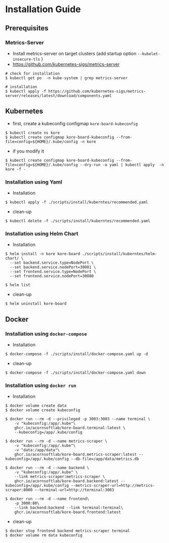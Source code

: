 # Installation Guide

## Prerequisites

### Metrics-Server

* Install metrics-server on target clusters (add startup option `--kubelet-insecure-tls` )
* https://github.com/kubernetes-sigs/metrics-server

```
# check for installation
$ kubectl get po  -n kube-system | grep metrics-server

# installation
$ kubectl apply -f https://github.com/kubernetes-sigs/metrics-server/releases/latest/download/components.yaml
```

## Kubernetes

* first, create a kubeconfig configmap `kore-board-kubeconfig`

```
$ kubectl create ns kore
$ kubectl create configmap kore-board-kubeconfig --from-file=config=${HOME}/.kube/config -n kore
```

* if you modify it

```
$ kubectl create configmap kore-board-kubeconfig --from-file=config=${HOME}/.kube/config --dry-run -o yaml | kubectl apply  -n kore -f -
```

### Installation using Yaml

* Installation
```
$ kubectl apply -f ./scripts/install/kuberntes/recommended.yaml
```

* clean-up
```
$ kubectl delete -f ./scripts/install/kuberntes/recommended.yaml
```

### Installation using Helm Chart


* Installation

```
$ helm install -n kore kore-board ./scripts/install/kuberntes/helm-chart/ \
  --set backend.service.type=NodePort \
  --set backend.service.nodePort=30081 \
  --set frontend.service.type=NodePort \
  --set frontend.service.nodePort=30080

$ helm list
```

* clean-up
```
$ helm uninstall kore-board
```

## Docker

### Installation using `docker-compose`

* Installation
```
$ docker-compose -f ./scripts/install/docker-compose.yaml up -d
```

* clean-up
```
$ docker-compose -f ./scripts/install/docker-compose.yaml down
```

### Installation using `docker run`

* Installation

```
$ docker volume create data
$ docker volume create kubeconfig

$ docker run --rm -d --privileged -p 3003:3003 --name terminal \
    -v "kubeconfig:/app/.kube"\
    ghcr.io/acornsoftlab/kore-board.terminal:latest \
    --kubeconfig=/app/.kube/config
             
$ docker run --rm -d --name metrics-scraper \
    -v "kubeconfig:/app/.kube"\
    -v "data:/app/data"\
    ghcr.io/acornsoftlab/kore-board.metrics-scraper:latest --kubeconfig=/app/.kube/config --db-file=/app/data/metrics.db

$ docker run --rm -d --name backend \
    -v "kubeconfig:/app/.kube" \
    --link metrics-scraper:metrics-scraper \
    ghcr.io/acornsoftlab/kore-board.backend:latest --kubeconfig=/app/.kube/config --metrics-scraper-url=http://metrics-scraper:8000 --terminal-url=http://terminal:3003

$ docker run --rm -d --name frontend\
    -p 3000:80\
    --link backend:backend --link terminal:terminal\
    ghcr.io/acornsoftlab/kore-board.frontend:latest
```

* clean-up
```
$ docker stop frontend backend metrics-scraper terminal
$ docker volume rm data kubeconfig
```


